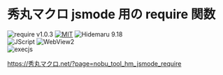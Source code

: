 # 秀丸マクロ jsmode 用の require 関数

![require v1.0.3](https://img.shields.io/badge/require-v1.0.3-6479ff.svg)
[![MIT](https://img.shields.io/badge/license-MIT-blue.svg?style=flat)](LICENSE)
![Hidemaru 9.18](https://img.shields.io/badge/Hidemaru-v9.18-6479ff.svg)<br>
![JScript](https://img.shields.io/badge/JScript-OK-6479ff.svg)
![WebView2](https://img.shields.io/badge/WebView2-OK-6479ff.svg)<br>
![execjs](https://img.shields.io/badge/execjs-OK-6479ff.svg)

https://秀丸マクロ.net/?page=nobu_tool_hm_jsmode_require